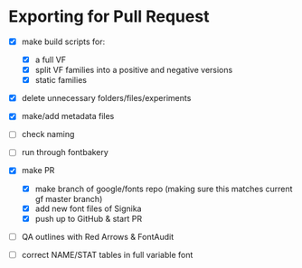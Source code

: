 # Exporting for Pull Request


- [x] make build scripts for:
  - [x] a full VF
  - [x] split VF families into a positive and negative versions
  - [x] static families

- [x] delete unnecessary folders/files/experiments

- [x] make/add metadata files

- [ ] check naming
- [ ] run through fontbakery


- [x] make PR
  - [x] make branch of google/fonts repo (making sure this matches current gf master branch)
  - [x] add new font files of Signika
  - [x] push up to GitHub & start PR

- [ ] QA outlines with Red Arrows & FontAudit
- [ ] correct NAME/STAT tables in full variable font

